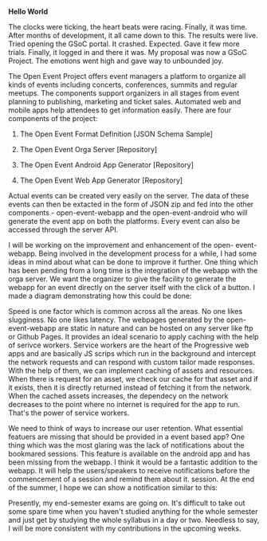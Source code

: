 **Hello World**

The clocks were ticking, the heart beats were racing. Finally, it was time. After months of development, it all came down to
this. The results were live. Tried opening the GSoC portal. It crashed. Expected. Gave it few more trials. Finally, it logged in
and there it was. My proposal was now a GSoC Project. The emotions went high and gave way to unbounded joy.

The Open Event Project offers event managers a platform to organize all kinds of events including concerts, conferences, summits and regular meetups. The components support organizers in all stages from event planning to publishing, marketing and ticket sales. Automated web and mobile apps help attendees to get information easily. There are four components of the project:

1. The Open Event Format Definition [JSON Schema Sample]

2. The Open Event Orga Server [Repository]

3. The Open Event Android App Generator [Repository]

4. The Open Event Web App Generator [Repository]

Actual events can be created very easily on the server. The data of these events can
then be extacted in the form of JSON zip and fed into the other components - open-event-webapp and the open-event-android
who will generate the event app on both the platforms. Every event can also be accessed through the server API.

I will be working on the improvement and enhancement of the open-
event-webapp. Being involved in the development process for a while, I had some ideas in mind about what can be
done to improve it further. One thing which has been pending from a long time is the integration of the webapp with
the orga server. We want the organizer to give the facility to generate the webapp for an event directly on the server itself
with the click of a button. I made a diagram demonstrating how this could be done:


Speed is one factor which is common across all the areas. No one likes slugginess. No one likes latency. The webpages generated
by the open-event-webapp are static in nature and can be hosted on any server like ftp or Github Pages. It provides an ideal
scenario to apply caching with the help of serivce workers. Service workers are the heart of the Progressive web apps and are
basically JS scrips which run in the background and intercept the network requests and can respond with custom tailor
made responses. With the help of them, we can implement caching of assets and resources. When there is request for an asset,
we check our cache for that asset and if it exists, then it is directly returned instead of fetching it from the network.
When the cached assets increases, the dependecy on the network decreases to the point where no internet is required for the
app to run. That's the power of service workers.

We need to think of ways to increase our
user retention. What essential featuers are missing that should be provided in a
event based app? One thing which was the most glaring was the lack of notifications about the bookmared sessions. This feature
is available on the android app and has been missing from the webapp. I think it would be a fantastic addition to the
webapp. It will help the users/speakers to receive notifications before the commencement of a session and remind them about it.
session. At the end of the summer, I hope we can show a notification similar to this:


Presently, my end-semester exams are going on. It's difficult to take out some spare time when you haven't studied anything
for the whole semester and just get by studying the whole syllabus in a day or two. Needless to say, I will be more consistent
with my contributions in the upcoming weeks.
